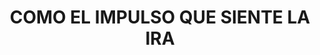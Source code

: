 ---
capo: 0
id: 221
lang: es-es
step: cat
subtitle: ''
tags: []
title: COMO EL IMPULSO QUE SIENTE LA IRA
---
